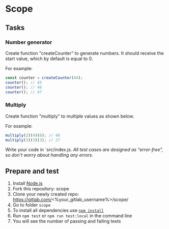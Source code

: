 # Scope

## Tasks

### Number generator

Create function "createCounter" to generate numbers. It should receive the start value, which by default is equal to 0.

For example:

```js
const counter = createCounter(44);
counter(); // 45
counter(); // 46
counter(); // 47
```

### Multiply

Create function "multiply" to multiple values as shown below.

For example:

```js
multiply(2)(4)(6); // 48
multiply(3)(3)(3); // 27
```

Write your code in `src/index.js.
_All test cases are designed as “error-free”, so don't worry about handling any errors._

## Prepare and test

1. Install [Node.js](https://nodejs.org/en/download/)
2. Fork this repository: scope
3. Clone your newly created repo: https://gitlab.com/<%your_gitlab_username%>/scope/
4. Go to folder `scope`
5. To install all dependencies use [`npm install`](https://docs.npmjs.com/cli/install)
6. Run `npm test` or `npm run test:local` in the command line
7. You will see the number of passing and failing tests

